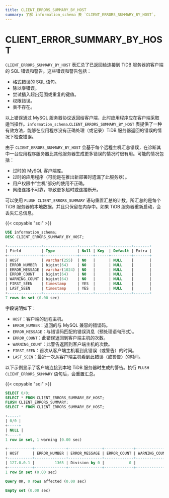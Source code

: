 ```yaml
---
title: CLIENT_ERRORS_SUMMARY_BY_HOST
summary: 了解 information_schema 表 `CLIENT_ERRORS_SUMMARY_BY_HOST`。
---
```


# CLIENT_ERROR_SUMMARY_BY_HOST

`CLIENT_ERRORS_SUMMARY_BY_HOST` 表汇总了已返回给连接到 TiDB 服务器的客户端的 SQL 错误和警告。这些错误和警告包括：

* 格式错误的 SQL 语句。
* 除以零错误。
* 尝试插入超出范围或重复的键值。
* 权限错误。
* 表不存在。

以上错误通过 MySQL 服务器协议返回给客户端，此时应用程序应在客户端采取适当操作。`information_schema`.`CLIENT_ERRORS_SUMMARY_BY_HOST` 表提供了一种有效方法，能够在应用程序没有正确处理（或记录）TiDB 服务器返回的错误的情况下检查错误。

由于 `CLIENT_ERRORS_SUMMARY_BY_HOST` 会基于每个远程主机汇总错误，在诊断其中一台应用程序服务器比其他服务器生成更多错误的情况时很有用。可能的情况包括：

* 过时的 MySQL 客户端库。
* 过时的应用程序（可能是在推出新部署时遗漏了此服务器）。
* 用户权限中“主机”部分的使用不正确。
* 网络连接不可靠，导致更多超时或连接断开。

可以使用 `FLUSH CLIENT_ERRORS_SUMMARY` 语句重置汇总的计数。所汇总的是每个 TiDB 服务器的本地数据，并且只保留在内存中。如果 TiDB 服务器重新启动，会丢失汇总信息。

{{< copyable "sql" >}}

```sql
USE information_schema;
DESC CLIENT_ERRORS_SUMMARY_BY_HOST;
```

```sql
+---------------+---------------+------+------+---------+-------+
| Field         | Type          | Null | Key  | Default | Extra |
+---------------+---------------+------+------+---------+-------+
| HOST          | varchar(255)  | NO   |      | NULL    |       |
| ERROR_NUMBER  | bigint(64)    | NO   |      | NULL    |       |
| ERROR_MESSAGE | varchar(1024) | NO   |      | NULL    |       |
| ERROR_COUNT   | bigint(64)    | NO   |      | NULL    |       |
| WARNING_COUNT | bigint(64)    | NO   |      | NULL    |       |
| FIRST_SEEN    | timestamp     | YES  |      | NULL    |       |
| LAST_SEEN     | timestamp     | YES  |      | NULL    |       |
+---------------+---------------+------+------+---------+-------+
7 rows in set (0.00 sec)
```

字段说明如下：

* `HOST`：客户端的远程主机。
* `ERROR_NUMBER`：返回的与 MySQL 兼容的错误码。
* `ERROR_MESSAGE`：与错误码匹配的错误消息（预处理语句形式）。
* `ERROR_COUNT`：此错误返回到客户端主机的次数。
* `WARNING_COUNT`：此警告返回到客户端主机的次数。
* `FIRST_SEEN`：首次从客户端主机看到此错误（或警告）的时间。
* `LAST_SEEN`：最近一次从客户端主机看到此错误（或警告）的时间。

以下示例显示了客户端连接到本地 TiDB 服务器时生成的警告。执行 `FLUSH CLIENT_ERRORS_SUMMARY` 语句后，会重置汇总。

{{< copyable "sql" >}}

```sql
SELECT 0/0;
SELECT * FROM CLIENT_ERRORS_SUMMARY_BY_HOST;
FLUSH CLIENT_ERRORS_SUMMARY;
SELECT * FROM CLIENT_ERRORS_SUMMARY_BY_HOST;
```

```sql
+-----+
| 0/0 |
+-----+
| NULL |
+-----+
1 row in set, 1 warning (0.00 sec)

+-----------+--------------+---------------+-------------+---------------+---------------------+---------------------+
| HOST      | ERROR_NUMBER | ERROR_MESSAGE | ERROR_COUNT | WARNING_COUNT | FIRST_SEEN          | LAST_SEEN           |
+-----------+--------------+---------------+-------------+---------------+---------------------+---------------------+
| 127.0.0.1 |         1365 | Division by 0 |           0 |             1 | 2021-03-18 12:51:54 | 2021-03-18 12:51:54 |
+-----------+--------------+---------------+-------------+---------------+---------------------+---------------------+
1 row in set (0.00 sec)

Query OK, 0 rows affected (0.00 sec)

Empty set (0.00 sec)
```
